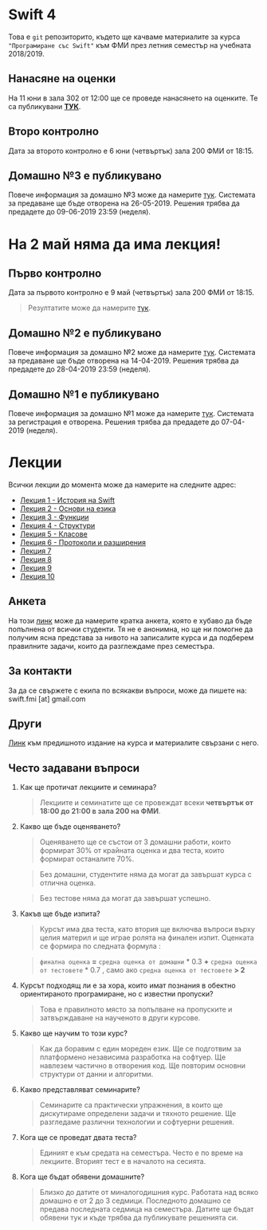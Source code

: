# Swift 4

Това е `git` репозиторито, където ще качваме материалите за курса `"Програмиране със Swift"` към ФМИ през летния семестър на учебната 2018/2019.

## Нанасяне на оценки

На 11 юни в зала 302 от 12:00 ще се проведе нанасянето на оценките. Те
ca публикувани __[ТУК](lectures/2019-06-11-Swift-final-grades.md)__.

## Второ контролно

Дата за второто контролно е 6 юни (четвъртък) зала 200 ФМИ от 18:15.

## Домашно №3 е публикувано

Повече информация за домашно №3 може да намерите [тук](https://github.com/SwiftFMI/swift_2018_2019/blob/master/lectures/2019-05-20-Swift-4-%D0%94%D0%BE%D0%BC%D0%B0%D1%88%D0%BD%D0%BE-3.md). Системата за предаване ще бъде отворена на 26-05-2019. Решения трябва да предадете до 09-06-2019 23:59 (неделя).

# На 2 май няма да има лекция!

## Първо контролно

Дата за първото контролно е 9 май (четвъртък) зала 200 ФМИ от 18:15.

> Резултатите може да намерите [тук](lectures/2019-05-09-Swift-4-results-1.md).

## Домашно №2 е публикувано

Повече информация за домашно №2 може да намерите [тук](https://github.com/SwiftFMI/swift_2018_2019/blob/master/lectures/2019-04-11-Swift-4-%D0%94%D0%BE%D0%BC%D0%B0%D1%88%D0%BD%D0%BE-2.md). Системата за предаване ще бъде отворена на 14-04-2019. Решения трябва да предадете до 28-04-2019 23:59 (неделя).

## Домашно №1 е публикувано

Повече информация за домашно №1 може да намерите [тук](https://github.com/SwiftFMI/swift_2018_2019/blob/master/lectures/2019-03-21-Swift-4-%D0%94%D0%BE%D0%BC%D0%B0%D1%88%D0%BD%D0%BE-1.md). Системата за регистрация е отворена. Решения трябва да предадете до 07-04-2019 (неделя).

# Лекции

Всички лекции до момента може да намерите на следните адрес:

* [Лекция 1 - История на Swift](lectures/2019-02-21-Swift-4-Лекция-1.md)
* [Лекция 2 - Основи на езика](lectures/2019-02-28-Swift-4-Лекция-2.md)
* [Лекция 3 - Функции](lectures/2019-03-07-Swift-4-Лекция-3.md)
* [Лекция 4 - Структури](lectures/2019-03-14-Swift-4-Лекция-4.md)
* [Лекция 5 - Класове](lectures/2019-03-21-Swift-4-Лекция-5.md)
* [Лекция 6 - Протоколи и разширения](lectures/2019-03-28-Swift-4-Лекция-6.md)
* [Лекция 7](lectures/2019-04-04-Swift-4-Лекция-7.md)
* [Лекция 8](lectures/2019-04-04-Swift-4-Лекция-8.md)
* [Лекция 9](lectures/2019-04-11-Swift-4-Лекция-9.md)
* [Лекция 10](lectures/2019-04-18-Swift-4-Лекция-10.md)

## Анкета

На този [линк](https://goo.gl/forms/w547eDGH0w3ORgvE2) може да намерите кратка анкета, която е хубаво да бъде попълнена от всички студенти. Тя не е анонимна, но ще ни помогне да получим ясна представа за нивото на записалите курса и да подберем правилните задачи, които да разглеждаме през семестъра.

## За контакти

За да се свържете с екипа по всякакви въпроси, може да пишете на:
swift.fmi [at] gmail.com

## Други

[Линк](https://github.com/SwiftFMI/swift_2017_2018) към предишното издание на курса и материалите свързани с него.

## Често задавани въпроси

1. Как ще протичат лекциите и семинара?
	
	> Лекциите и семинатите ще се провеждат всеки __четвъртък от 18:00 до 21:00 в зала 200 на ФМИ__.

2. Какво ще бъде оценяването?
	
	> Оценяването ще се състои от 3 домашни работи, които формират 30% от крайната оценка и два теста, които формират останалите 70%.
	
	> Без домашни, студентите няма да могат да завършат курса с отлична оценка. 
	
	> Без тестове няма да могат да завършат успешно.

3. Какъв ще бъде изпита?
	
	> Курсът има два теста, като втория ще включва въпроси върху целия материл и ще играе ролята на финален изпит. Оценката се формира по следната формула :
		
	> `финална оценка` __=__ `средна оценка от домашни` * 0.3 __+__ `средна оценка от тестовете` * 0.7 , само ако  `средна оценка от тестовете` __> 2__

4. Курсът подходящ ли е за хора, които имат познания в обектно ориентираното програмиране, но с известни пропуски?
	> Това е правилното място за попълване на пропуските и затвърждаване на наученото в други курсове.

5. Какво ще научим то този курс?
	> Как да боравим с един мореден език. Ще се подготвим за платформено независима разработка на софтуер. Ще навлезем частично в отворения код. Ще повторим основни структури от данни и алгоритми.

6. Какво представляват семинарите?
	> Семинарите са практически упражнения, в които ще дискутираме определени задачи и тяхното решение. Ще разгледаме различни технологии и софтуерни решения.

7. Кога ще се проведат двата теста?
	> Единият е към средата на семестъра. Често е по време на лекциите. Вторият тест е в началото на сесията.
	
8. Кога ще бъдат обявени домашните?
	> Близко до датите от миналогодишния курс. Работата над всяко домашно е от 2 до 3 седмици. Последното домашно се предава последната седмица на семестъра. Датите ще бъдат обявени тук и къде трябва да публикувате решенията си.
	
